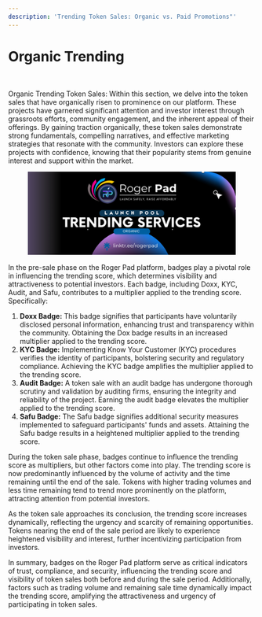 ```yaml
---
description: 'Trending Token Sales: Organic vs. Paid Promotions"'
---
```


# Organic Trending

&#x20;

<figure><img src="../../.gitbook/assets/Screenshot 2024-08-18 at 10.47.11 PM.png" alt=""><figcaption></figcaption></figure>

Organic Trending Token Sales: Within this section, we delve into the token sales that have organically risen to prominence on our platform. These projects have garnered significant attention and investor interest through grassroots efforts, community engagement, and the inherent appeal of their offerings. By gaining traction organically, these token sales demonstrate strong fundamentals, compelling narratives, and effective marketing strategies that resonate with the community. Investors can explore these projects with confidence, knowing that their popularity stems from genuine interest and support within the market.

<figure><img src="../../.gitbook/assets/17.png" alt=""><figcaption></figcaption></figure>

In the pre-sale phase on the Roger Pad platform, badges play a pivotal role in influencing the trending score, which determines visibility and attractiveness to potential investors. Each badge, including Doxx, KYC, Audit, and Safu, contributes to a multiplier applied to the trending score. Specifically:

1. **Doxx Badge:** This badge signifies that participants have voluntarily disclosed personal information, enhancing trust and transparency within the community. Obtaining the Dox badge results in an increased multiplier applied to the trending score.
2. **KYC Badge:** Implementing Know Your Customer (KYC) procedures verifies the identity of participants, bolstering security and regulatory compliance. Achieving the KYC badge amplifies the multiplier applied to the trending score.
3. **Audit Badge:** A token sale with an audit badge has undergone thorough scrutiny and validation by auditing firms, ensuring the integrity and reliability of the project. Earning the audit badge elevates the multiplier applied to the trending score.
4. **Safu Badge:** The Safu badge signifies additional security measures implemented to safeguard participants' funds and assets. Attaining the Safu badge results in a heightened multiplier applied to the trending score.

During the token sale phase, badges continue to influence the trending score as multipliers, but other factors come into play. The trending score is now predominantly influenced by the volume of activity and the time remaining until the end of the sale. Tokens with higher trading volumes and less time remaining tend to trend more prominently on the platform, attracting attention from potential investors.

As the token sale approaches its conclusion, the trending score increases dynamically, reflecting the urgency and scarcity of remaining opportunities. Tokens nearing the end of the sale period are likely to experience heightened visibility and interest, further incentivizing participation from investors.

In summary, badges on the Roger Pad platform serve as critical indicators of trust, compliance, and security, influencing the trending score and visibility of token sales both before and during the sale period. Additionally, factors such as trading volume and remaining sale time dynamically impact the trending score, amplifying the attractiveness and urgency of participating in token sales.
